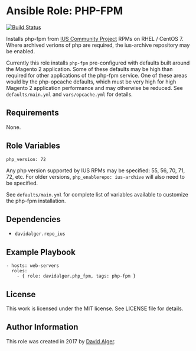 # Ansible Role: PHP-FPM

[![Build Status](https://travis-ci.org/davidalger/ansible-role-php-fpm.svg?branch=master)](https://travis-ci.org/davidalger/ansible-role-php-fpm)

Installs php-fpm from [IUS Community Project](http://ius.io) RPMs on RHEL / CentOS 7. Where archived verions of php are required, the ius-archive repository may be enabled.

Currently this role installs `php-fpm` pre-configured with defaults built around the Magento 2 application. Some of these defaults may be high than required for other applications of the php-fpm service. One of these areas would by the php-opcache defaults, which must be very high for high Magento 2 application performance and may otherwise be reduced. See `defaults/main.yml` and `vars/opcache.yml` for details.

## Requirements

None.

## Role Variables

    php_version: 72

Any php version supported by IUS RPMs may be specified: 55, 56, 70, 71, 72, etc. For older versions, `php_enablerepo: ius-archive` will also need to be specified.

See `defaults/main.yml` for complete list of variables available to customize the php-fpm installation.

## Dependencies

* `davidalger.repo_ius`

## Example Playbook

    - hosts: web-servers
      roles:
        - { role: davidalger.php_fpm, tags: php-fpm }

## License

This work is licensed under the MIT license. See LICENSE file for details.

## Author Information

This role was created in 2017 by [David Alger](http://davidalger.com/).
